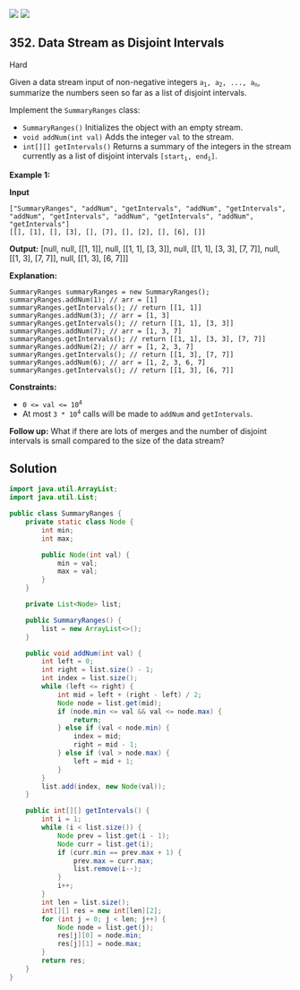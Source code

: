 [![](https://img.shields.io/github/stars/javadev/LeetCode-in-Java?label=Stars&style=flat-square)](https://github.com/javadev/LeetCode-in-Java)
[![](https://img.shields.io/github/forks/javadev/LeetCode-in-Java?label=Fork%20me%20on%20GitHub%20&style=flat-square)](https://github.com/javadev/LeetCode-in-Java/fork)

## 352\. Data Stream as Disjoint Intervals

Hard

Given a data stream input of non-negative integers <code>a<sub>1</sub>, a<sub>2</sub>, ..., a<sub>n</sub></code>, summarize the numbers seen so far as a list of disjoint intervals.

Implement the `SummaryRanges` class:

*   `SummaryRanges()` Initializes the object with an empty stream.
*   `void addNum(int val)` Adds the integer `val` to the stream.
*   `int[][] getIntervals()` Returns a summary of the integers in the stream currently as a list of disjoint intervals <code>[start<sub>i</sub>, end<sub>i</sub>]</code>.

**Example 1:**

**Input**

    ["SummaryRanges", "addNum", "getIntervals", "addNum", "getIntervals", "addNum", "getIntervals", "addNum", "getIntervals", "addNum", "getIntervals"]
    [[], [1], [], [3], [], [7], [], [2], [], [6], []]

**Output:** [null, null, [[1, 1]], null, [[1, 1], [3, 3]], null, [[1, 1], [3, 3], [7, 7]], null, [[1, 3], [7, 7]], null, [[1, 3], [6, 7]]]

**Explanation:**

    SummaryRanges summaryRanges = new SummaryRanges();
    summaryRanges.addNum(1); // arr = [1]
    summaryRanges.getIntervals(); // return [[1, 1]]
    summaryRanges.addNum(3); // arr = [1, 3]
    summaryRanges.getIntervals(); // return [[1, 1], [3, 3]]
    summaryRanges.addNum(7); // arr = [1, 3, 7]
    summaryRanges.getIntervals(); // return [[1, 1], [3, 3], [7, 7]]
    summaryRanges.addNum(2); // arr = [1, 2, 3, 7]
    summaryRanges.getIntervals(); // return [[1, 3], [7, 7]]
    summaryRanges.addNum(6); // arr = [1, 2, 3, 6, 7]
    summaryRanges.getIntervals(); // return [[1, 3], [6, 7]]

**Constraints:**

*   <code>0 <= val <= 10<sup>4</sup></code>
*   At most <code>3 * 10<sup>4</sup></code> calls will be made to `addNum` and `getIntervals`.

**Follow up:** What if there are lots of merges and the number of disjoint intervals is small compared to the size of the data stream?

## Solution

```java
import java.util.ArrayList;
import java.util.List;

public class SummaryRanges {
    private static class Node {
        int min;
        int max;

        public Node(int val) {
            min = val;
            max = val;
        }
    }

    private List<Node> list;

    public SummaryRanges() {
        list = new ArrayList<>();
    }

    public void addNum(int val) {
        int left = 0;
        int right = list.size() - 1;
        int index = list.size();
        while (left <= right) {
            int mid = left + (right - left) / 2;
            Node node = list.get(mid);
            if (node.min <= val && val <= node.max) {
                return;
            } else if (val < node.min) {
                index = mid;
                right = mid - 1;
            } else if (val > node.max) {
                left = mid + 1;
            }
        }
        list.add(index, new Node(val));
    }

    public int[][] getIntervals() {
        int i = 1;
        while (i < list.size()) {
            Node prev = list.get(i - 1);
            Node curr = list.get(i);
            if (curr.min == prev.max + 1) {
                prev.max = curr.max;
                list.remove(i--);
            }
            i++;
        }
        int len = list.size();
        int[][] res = new int[len][2];
        for (int j = 0; j < len; j++) {
            Node node = list.get(j);
            res[j][0] = node.min;
            res[j][1] = node.max;
        }
        return res;
    }
}
```